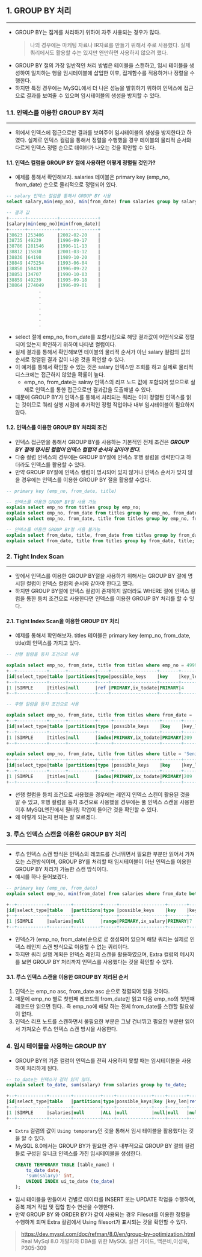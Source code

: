 ## 1. GROUP BY 처리

---

- GROUP BY는 집계를 처리하기 위하여 자주 사용되는 경우가 많다. 
    > 나의 경우에는 마케팅 자료나 IR자료를 만들기 위해서 주로 사용했다. 실제 쿼리에서도 활용할 수는 있지만 왠만하면 사용하지 않으려 했다.
- GROUP BY 절의 가장 일반적인 처리 방법은 테이블을 스캔하고, 임시 테이블을 생성하여 일치하는 행을 임시테이블에 삽입한 이후, 집계함수를 적용하거나 정렬을 수행한다.
- 하지만 특정 경우에는 MySQL에서 더 나은 성능을 발휘하기 위하여 인덱스에 접근으로 결과를 보여줄 수 있으며 임시테이블의 생성을 방지할 수 있다.

### 1.1. 인덱스를 이용한 GROUP BY 처리
---

- 위에서 인덱스에 접근으로만 결과를 보여주어 임시테이블의 생성을 방지한다고 하였다. 실제로 인덱스 컬럼을 통해서 정렬을 수행했을 경우 테이블의 물리적 순서와 다르게 인덱스 정렬 순으로 데이터가 나오는 것을 확인할 수 있다.

#### 1.1. 인덱스 컬럼을 GROUP BY 절에 사용하면 어떻게 정렬될 것인가? 
- 예제를 통해서 확인해보자. salaries 테이블은 primary key (emp_no, from_date) 순으로 물리적으로 정렬되어 있다.
```sql
-- salary 인덱스 컬럼를 통해서 GROUP BY 사용
select salary,min(emp_no), min(from_date) from salaries group by salary;

-- 결과 값
+------+-----------+--------------+
|salary|min(emp_no)|min(from_date)|
+------+-----------+--------------+
|38623 |253406     |2002-02-20    |
|38735 |49239      |1996-09-17    |
|38786 |281546     |1996-11-13    |
|38812 |15830      |2001-03-12    |
|38836 |64198      |1989-10-20    |
|38849 |475254     |1993-06-04    |
|38850 |50419      |1996-09-22    |
|38851 |34707      |1990-10-03    |
|38859 |49239      |1995-09-18    |
|38864 |274049     |1996-09-01    |
            .
            .
            .
            .
            .
            .
            .
```
- select 절에 emp_no, from_date를 포함시킴으로 해당 결과값이 어떤식으로 정렬되어 있는지 확인하기 위하여 나타낸 컬럼이다.
- 실제 결과를 통해서 확인해보면 테이블의 물리적 순서가 아닌 salary 컬럼의 값의 순서로 정렬된 결과 값이 나온 것을 확인할 수 있다.
- 이 예저를 통해서 확인할 수 있는 것은 salary 인덱스만 조회를 하고 실제로 물리적 디스크에는 접근하지 않았을 확률이 높다.
  - emp_no, from_date는 salray 인덱스의 리프 노드 값에 포함되어 있으므로 실제로 인덱스를 통한 접근으로만 결과값을 도출해낼 수 있다.
- 때문에 GROUP BY가 인덱스를 통해서 처리되는 쿼리는 이미 정렬된 인덱스를 읽는 것이므로 쿼리 실행 시점에 추가적인 정렬 작업이나 내부 임시테이블이 필요하지 않다.

#### 1.2. 인덱스를 이용한 GROUP BY 처리의 조건

- 인덱스 접근만을 통해서 GROUP BY를 사용하는 기본적인 전제 조건은 ***GROUP BY 절에 명시된 컬럼이 인덱스 컬럼의 순서와 같아야 한다.***
- 다중 컬럼 인덱스의 경우에는 GROUP BY절에 인덱스 후행 컬럼을 생략한다고 하더라도 인덱스를 활용할 수 있다.
- 만약 GROUP BY절에 인덱스 컬럼이 명시되어 있지 않거나 인덱스 순서가 맞지 않을 경우에는 인덱스를 이용한 GROUP BY 절을 활용할 수없다.
```sql
-- primary key (emp_no, from_date, title)

-- 인덱스를 이용한 GROUP BY절 사용 가능
explain select emp_no from titles group by emp_no;
explain select emp_no, from_date from titles group by emp_no, from_date;
explain select emp_no, from_date, title from titles group by emp_no, from_date, title;

-- 인덱스를 이용한 GROUP BY절 서용 불가능
explain select from_date, title, from_date from titles group by from_date, title, from_date; -- 인덱스 컬럼 순서가 올바르지 않음
explain select from_date, title from titles group by from_date, title; -- 인덱스 선행 컬럼 존재 하지 않음
```

### 2. Tight Index Scan
---

- 앞에서 인덱스를 이용한 GROUP BY절을 사용하기 위해서는 GROUP BY 절에 명시된 컬럼이 인덱스 컬럼의 순서와 같아야 한다고 했다.
- 하지만 GROUP BY절에 인덱스 컬럼이 존재하지 않더라도 WHERE 절에 인덱스 컬럼을 통한 등치 조건으로 사용한다면 인덱스를 이용한 GROUP BY 처리를 할 수 잇다.

#### 2.1. Tight Index Scan을 이용한 GROUP BY 처리

- 예제를 통해서 확인해보자. titles 테이블은 primary key (emp_no, from_date, title)의 인덱스를 가지고 있다.

```sql
-- 선행 컬럼을 등치 조건으로 사용

explain select emp_no, from_date, title from titles where emp_no = 499981 group by from_date, title;
+--+-----------+------+----------+----+-----------------+-------+-------+-----+----+--------+-----------+
|id|select_type|table |partitions|type|possible_keys    |key    |key_len|ref  |rows|filtered|Extra      |
+--+-----------+------+----------+----+-----------------+-------+-------+-----+----+--------+-----------+
|1 |SIMPLE     |titles|null      |ref |PRIMARY,ix_todate|PRIMARY|4      |const|2   |100     |Using index|
+--+-----------+------+----------+----+-----------------+-------+-------+-----+----+--------+-----------+

-- 후행 컬럼을 등치 조건으로 사용

explain select emp_no, from_date, title from titles where from_date = '1985-02-10' group by emp_no, title;
+--+-----------+------+----------+-----+-----------------+-------+-------+----+------+--------+------------------------+
|id|select_type|table |partitions|type |possible_keys    |key    |key_len|ref |rows  |filtered|Extra                   |
+--+-----------+------+----------+-----+-----------------+-------+-------+----+------+--------+------------------------+
|1 |SIMPLE     |titles|null      |index|PRIMARY,ix_todate|PRIMARY|209    |null|414562|10      |Using where; Using index|
+--+-----------+------+----------+-----+-----------------+-------+-------+----+------+--------+------------------------+

explain select emp_no, from_date, title from titles where title = 'Senior Engineer' group by emp_no, from_date;
+--+-----------+------+----------+-----+-----------------+-------+-------+----+------+--------+------------------------+
|id|select_type|table |partitions|type |possible_keys    |key    |key_len|ref |rows  |filtered|Extra                   |
+--+-----------+------+----------+-----+-----------------+-------+-------+----+------+--------+------------------------+
|1 |SIMPLE     |titles|null      |index|PRIMARY,ix_todate|PRIMARY|209    |null|414562|10      |Using where; Using index|
+--+-----------+------+----------+-----+-----------------+-------+-------+----+------+--------+------------------------+

```

- 선행 컬럼을 등치 조건으로 사용했을 경우에는 레인지 인덱스 스캔이 활용된 것을 알 수 있고, 후행 컬럼을 등치 조건으로 사용했을 경우에는 풀 인덱스 스캔을 사용한 이후 MySQL엔진에서 필터링 작업이 들어간 것을 확인할 수 있다.
- 왜 이렇게 되는지 현재는 잘 모르겠다.

### 3. 루스 인덱스 스캔을 이용한 GROUP BY 처리
---

- 루스 인덱스 스캔 방식은 인덱스의 레코드를 건너뛰면서 필요한 부분만 읽어서 가져오는 스캔방식이며, GROUP BY를 처리할 때 임시테이블이 아닌 인덱스를 이용한 GROUP BY 처리가 가능한 스캔 방식이다.
- 예시를 하나 들어보겠다.

```sql
-- primary key (emp_no, from_date)
explain select emp_no, min(from_date) from salaries where from_date between '1985-01-01' and '1985-12-31' group by emp_no;

+--+-----------+--------+----------+-----+-----------------+-------+-------+----+------+--------+-------------------------------------+
|id|select_type|table   |partitions|type |possible_keys    |key    |key_len|ref |rows  |filtered|Extra                                |
+--+-----------+--------+----------+-----+-----------------+-------+-------+----+------+--------+-------------------------------------+
|1 |SIMPLE     |salaries|null      |range|PRIMARY,ix_salary|PRIMARY|7      |null|274543|100     |Using where; Using index for group-by|
+--+-----------+--------+----------+-----+-----------------+-------+-------+----+------+--------+-------------------------------------+
```
- 인덱스가 (emp_no, from_date)순으로 로 생성되어 있으며 해당 쿼리는 실제로 인덱스 레인지 스캔 방식으로 이용할 수 없는 쿼리이다.
- 하지만 쿼리 실행 계획은 인덱스 레인지 스캔을 활용하였으며, Extra 컬럼의 메시지를 보면 GROUP BY 처리까지 인덱스를 사용했다는 것을 확인할 수 있다.

#### 3.1. 루스 인덱스 스캔을 이용한 GROUP BY 처리된 순서

1. 인덱스는 emp_no asc, from_date asc 순으로 정렬되어 있을 것이다.
2. 때문에 emp_no 별로 첫번째 레코드의 from_date만 읽고 다음 emp_no의 첫번째 레코드만 읽으면 된다.. 즉 emp_no에 해당 하는 전체 from_date를 스캔할 필요성이 없다.
3. 인덱스 리프 노드를 스캔하면서 불필요한 부분은 그냥 건너뛰고 필요한 부분만 읽어서 가져오슨 루스 인덱스 스캔 방시을 사용한다.



### 4. 임시 테이블을 사용하는 GROUP BY

- GROUP BY의 기준 컬럼이 인덱스를 전혀 사용하지 못할 때는 임시테이블을 사용하여 처리하게 된다.

```sql
-- to_date는 인덱스가 걸려 있지 않다.
explain select to_date, sum(salary) from salaries group by to_date;

+--+-----------+--------+----------+----+-------------+----+-------+----+-------+--------+---------------+
|id|select_type|table   |partitions|type|possible_keys|key |key_len|ref |rows   |filtered|Extra          |
+--+-----------+--------+----------+----+-------------+----+-------+----+-------+--------+---------------+
|1 |SIMPLE     |salaries|null      |ALL |null         |null|null   |null|2579708|100     |Using temporary|
+--+-----------+--------+----------+----+-------------+----+-------+----+-------+--------+---------------+
```
- `Extra` 컬럼의 값이 `Using temporary`인 것을 통해서 임시 테이블을 활용했다는 것을 알 수 있다.
- MySQL 8.0에서는 GROUP BY가 필요한 경우 내부적으로 GROUP BY 절의 컬럼들로 구성된 유니크 인덱스를 가진 임시테이블을 생성한다.
    ```sql
    CREATE TEMPORARY TABLE [table_name] (
        to_date date,
        'sum(salary)' int,
        UNIQUE INDEX ui_to_date (to_date) 
    );
    ```
- 임시 테이블을 만들어서 건별로 데이터를 INSERT 또는 UPDATE 작업을 수행하여, 중복 제거 작업 및 집합 함수 연산을 수행한다.
- 만약 GROUP BY 와 ORDER BY가 같이 사용되는 경우 Filesot를 이용한 정렬을 수행하게 되며 Extra 컬럼에서 Using filesort가 표시되는 것을 확인할 수 있다.


> https://dev.mysql.com/doc/refman/8.0/en/group-by-optimization.html <br/>
> Real MySql 8.0 개발자와 DBA를 위한 MySQL 실전 가이드, 백은비,이성욱, P305-309